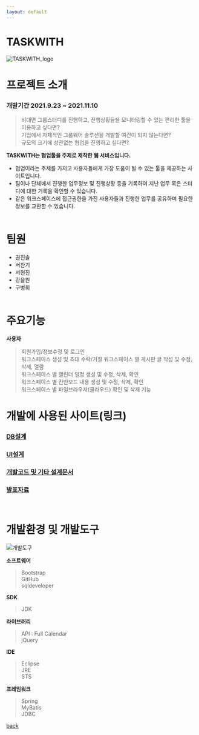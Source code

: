 ```yaml
---
layout: default
---
```


# TASKWITH

![TASKWITH_logo](https://user-images.githubusercontent.com/88972646/150100002-317d8b5e-e764-4015-b1f0-c7c8f67fcaf9.png)

# 프로젝트 소개
### 개발기간 2021.9.23 ~ 2021.11.10 

> 비대면 그룹스터디를 진행하고, 진행상황들을 모니터링할 수 있는 편리한 툴을 이용하고 싶다면?<br>
> 기업에서 자체적인 그룹웨어 솔루션을 개발할 여건이 되지 않는다면?<br>
> 규모의 크기에 상관없는 협업을 진행하고 싶다면?

 **TASKWITH는 협업툴을 주제로 제작한 웹 서비스입니다.**
 * 협업이라는 주제를 가지고 사용자들에게 가장 도움이 될 수 있는 툴을 제공하는 사이트입니다.
 * 팀이나 단체에서 진행한 업무정보 및 진행상황 등을 기록하여 지난 업무 혹은 스터디에 대한 기록을 확인할 수 있습니다.
 * 같은 워크스페이스에 접근권한을 가진 사용자들과 진행한 업무를 공유하며 필요한 정보를 교환할 수 있습니다.
<br><br>

# 팀원
- 권진솔
- 서찬기
- 서현진
- 강을원
- 구병희
<br><br>

# 주요기능
**사용자**
> 회원가입/정보수정 및 로그인<br>
> 워크스페이스 생성 및 초대 수락/거절
> 워크스페이스 별 게시판 글 작성 및 수정, 삭제, 열람<br>
> 워크스페이스 별 캘린더 일정 생성 및 수정, 삭제, 확인<br>
> 워크스페이스 별 칸반보드 내용 생성 및 수정, 삭제, 확인<br>
> 워크스페이스 별 파일브라우저(클라우드) 확인 및 삭제 기능<br>

# 개발에 사용된 사이트(링크)
### [DB설계](https://www.erdcloud.com/d/FaRu2ndnR6CpahErz)
### [UI설계](https://drive.google.com/file/d/1mqYBBGTPlgddM-H38VRFkN0-a3hEnkas/view?usp=sharing)
### [개발코드 및 기타 설계문서](https://github.com/JinSolKwon/teamProject_KG-ITBANK)
### [발표자료](https://docs.google.com/presentation/d/1O0zuApfCOP0d7C1YhCcix49gTv5_O5HhzFjarVwr888/edit?usp=sharing)
<br>

# 개발환경 및 개발도구
![개발도구](https://user-images.githubusercontent.com/88276563/148647058-0a708294-7957-415a-82d8-ae05b15ba817.png)

**소프트웨어**
> Bootstrap<br>
> GitHub<br>
> sqldeveloper<br>

**SDK**
> JDK

**라이브러리**
> API : Full Calendar<br>
> jQuery


**IDE**
> Eclipse<br>
> JRE<br>
> STS

**프레임워크**
> Spring<br>
> MyBatis<br>
> JDBC

[back](./)
